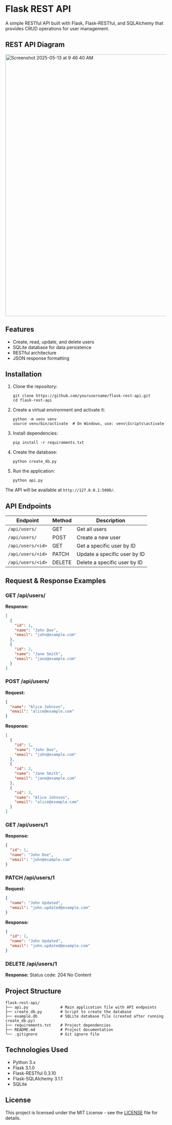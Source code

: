 # Flask REST API

A simple RESTful API built with Flask, Flask-RESTful, and SQLAlchemy that provides CRUD operations for user management.

## REST API Diagram

<img width="817" alt="Screenshot 2025-05-13 at 9 46 40 AM" src="https://github.com/user-attachments/assets/4786be3f-313e-4401-8752-bfbd99c93ba9" />

## Features

- Create, read, update, and delete users
- SQLite database for data persistence
- RESTful architecture
- JSON response formatting

## Installation

1. Clone the repository:
   ```
   git clone https://github.com/yourusername/flask-rest-api.git
   cd flask-rest-api
   ```

2. Create a virtual environment and activate it:
   ```
   python -m venv venv
   source venv/bin/activate  # On Windows, use: venv\Scripts\activate
   ```

3. Install dependencies:
   ```
   pip install -r requirements.txt
   ```

4. Create the database:
   ```
   python create_db.py
   ```

5. Run the application:
   ```
   python api.py
   ```

The API will be available at `http://127.0.0.1:5000/`.

## API Endpoints

| Endpoint | Method | Description |
|----------|--------|-------------|
| `/api/users/` | GET | Get all users |
| `/api/users/` | POST | Create a new user |
| `/api/users/<id>` | GET | Get a specific user by ID |
| `/api/users/<id>` | PATCH | Update a specific user by ID |
| `/api/users/<id>` | DELETE | Delete a specific user by ID |

## Request & Response Examples

### GET /api/users/
**Response:**
```json
[
  {
    "id": 1,
    "name": "John Doe",
    "email": "john@example.com"
  },
  {
    "id": 2,
    "name": "Jane Smith",
    "email": "jane@example.com"
  }
]
```

### POST /api/users/
**Request:**
```json
{
  "name": "Alice Johnson",
  "email": "alice@example.com"
}
```

**Response:**
```json
[
  {
    "id": 1,
    "name": "John Doe",
    "email": "john@example.com"
  },
  {
    "id": 2,
    "name": "Jane Smith",
    "email": "jane@example.com"
  },
  {
    "id": 3,
    "name": "Alice Johnson",
    "email": "alice@example.com"
  }
]
```

### GET /api/users/1
**Response:**
```json
{
  "id": 1,
  "name": "John Doe",
  "email": "john@example.com"
}
```

### PATCH /api/users/1
**Request:**
```json
{
  "name": "John Updated",
  "email": "john.updated@example.com"
}
```

**Response:**
```json
{
  "id": 1,
  "name": "John Updated",
  "email": "john.updated@example.com"
}
```

### DELETE /api/users/1
**Response:**
Status code: 204 No Content

## Project Structure

```
flask-rest-api/
├── api.py              # Main application file with API endpoints
├── create_db.py        # Script to create the database
├── example.db          # SQLite database file (created after running create_db.py)
├── requirements.txt    # Project dependencies
├── README.md           # Project documentation
└── .gitignore          # Git ignore file
```

## Technologies Used

- Python 3.x
- Flask 3.1.0
- Flask-RESTful 0.3.10
- Flask-SQLAlchemy 3.1.1
- SQLite

## License

This project is licensed under the MIT License - see the [LICENSE](LICENSE) file for details.
